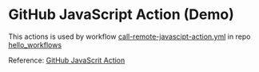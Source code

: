 # GitHub JavaScript Action (Demo)

This actions is used by workflow [call-remote-javascipt-action.yml](https://github.com/oaviles/demolab1/actions/workflows/call-remote-javascipt-action.yml) in repo [hello_workflows](https://github.com/oaviles/hello_workflows)

Reference: [GitHub JavaScrit Action](https://docs.github.com/en/actions/creating-actions/creating-a-javascript-action)
